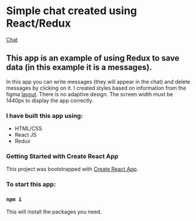 # Simple chat created using React/Redux

[Chat](https://zhannapopenko.github.io/chat/)
## This app is an example of using Redux to save data (in this example it is a messages).

In this app you can write messages (they will appear in the chat) and delete messages by clicking on it.
I created styles based on information from the figma [layout](https://www.figma.com/file/SNq4sYquUbR705Fq8Dp6RO/Test-%2F-Dev-%2F-Stubbs?node-id=0%3A1). 
There is no adaptive design. The screen width must be 1440px to display the app correctly.

### I have built this app using:

- HTML/CSS
- React JS
- Redux

### Getting Started with Create React App

This project was bootstrapped with [Create React App](https://github.com/facebook/create-react-app).
### To start this app:

### `npm i`

This will install the packages you need.
